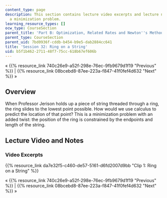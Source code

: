 ```yaml
---
content_type: page
description: This section contains lecture video excerpts and lecture notes on solving
  a minimization problem.
learning_resource_types: []
ocw_type: CourseSection
parent_title: 'Part B: Optimization, Related Rates and Newton''s Method'
parent_type: CourseSection
parent_uid: 7bd0936f-cddb-b454-b9e5-dab2884cc641
title: 'Session 32: Ring on a String'
uid: b5f1b462-2711-48f7-75cc-618b67ef606b
---
```


« {{% resource_link 740c26e9-a52f-298e-76ec-9fb9679d1f19 "Previous" %}} | {{% resource_link 08bcebd8-87ee-223a-f847-41f0fef4d632 "Next" %}} »

Overview
--------

When Professor Jerison holds up a piece of string threaded through a ring, the ring slides to the lowest point possible. How would we use calculus to predict the location of that point? This is a minimization problem with an added twist: the position of the ring is constrained by the endpoints and length of the string.

Lecture Video and Notes
-----------------------

### Video Excerpts

{{% resource_link da7e32f5-c460-de57-5161-d6fd2007d9bb "Clip 1: Ring on a String" %}}

« {{% resource_link 740c26e9-a52f-298e-76ec-9fb9679d1f19 "Previous" %}} | {{% resource_link 08bcebd8-87ee-223a-f847-41f0fef4d632 "Next" %}} »